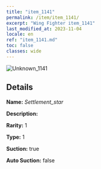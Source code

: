 ```yaml
---
title: "item_1141"
permalink: /item/item_1141/
excerpt: "Wing Fighter item_1141"
last_modified_at: 2023-11-04
locale: en
ref: "item_1141.md"
toc: false
classes: wide
---
```



 ![Unknown_1141](/images/item/Settlement_star_p.png)



## Details

 **Name:** *Settlement_star* 

 **Description:** 

 **Rarity:** 1 

 **Type:** 1 

 **Suction:** true 

 **Auto Suction:** false 



